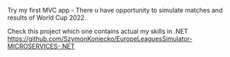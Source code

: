 Try my first MVC app - There u have opportunity to simulate matches and results of World Cup 2022.

Check this project which one contains actual my skills in .NET https://github.com/SzymonKoniecko/EuropeLeaguesSimulator-MICROSERVICES-.NET
